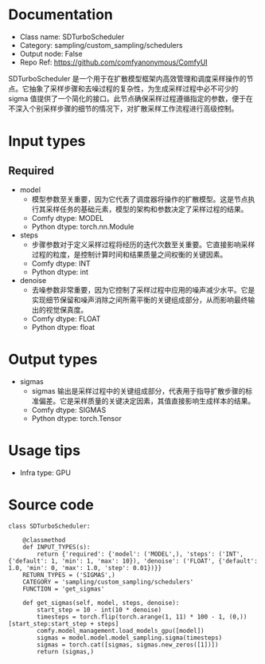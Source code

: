 # Documentation
- Class name: SDTurboScheduler
- Category: sampling/custom_sampling/schedulers
- Output node: False
- Repo Ref: https://github.com/comfyanonymous/ComfyUI

SDTurboScheduler 是一个用于在扩散模型框架内高效管理和调度采样操作的节点。它抽象了采样步骤和去噪过程的复杂性，为生成采样过程中必不可少的 sigma 值提供了一个简化的接口。此节点确保采样过程遵循指定的参数，便于在不深入个别采样步骤的细节的情况下，对扩散采样工作流程进行高级控制。

# Input types
## Required
- model
    - 模型参数至关重要，因为它代表了调度器将操作的扩散模型。这是节点执行其采样任务的基础元素，模型的架构和参数决定了采样过程的结果。
    - Comfy dtype: MODEL
    - Python dtype: torch.nn.Module
- steps
    - 步骤参数对于定义采样过程将经历的迭代次数至关重要。它直接影响采样过程的粒度，是控制计算时间和结果质量之间权衡的关键因素。
    - Comfy dtype: INT
    - Python dtype: int
- denoise
    - 去噪参数非常重要，因为它控制了采样过程中应用的噪声减少水平。它是实现细节保留和噪声消除之间所需平衡的关键组成部分，从而影响最终输出的视觉保真度。
    - Comfy dtype: FLOAT
    - Python dtype: float

# Output types
- sigmas
    - sigmas 输出是采样过程中的关键组成部分，代表用于指导扩散步骤的标准偏差。它是采样质量的关键决定因素，其值直接影响生成样本的结果。
    - Comfy dtype: SIGMAS
    - Python dtype: torch.Tensor

# Usage tips
- Infra type: GPU

# Source code
```
class SDTurboScheduler:

    @classmethod
    def INPUT_TYPES(s):
        return {'required': {'model': ('MODEL',), 'steps': ('INT', {'default': 1, 'min': 1, 'max': 10}), 'denoise': ('FLOAT', {'default': 1.0, 'min': 0, 'max': 1.0, 'step': 0.01})}}
    RETURN_TYPES = ('SIGMAS',)
    CATEGORY = 'sampling/custom_sampling/schedulers'
    FUNCTION = 'get_sigmas'

    def get_sigmas(self, model, steps, denoise):
        start_step = 10 - int(10 * denoise)
        timesteps = torch.flip(torch.arange(1, 11) * 100 - 1, (0,))[start_step:start_step + steps]
        comfy.model_management.load_models_gpu([model])
        sigmas = model.model.model_sampling.sigma(timesteps)
        sigmas = torch.cat([sigmas, sigmas.new_zeros([1])])
        return (sigmas,)
```